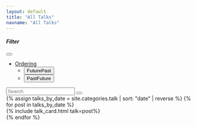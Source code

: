 ```yaml
---
layout: default
title: "All Talks"
navname: "All Talks"
---
```

<div class="container">
    <div class="row sf-talks">
        <nav class="navbar navbar-expand-lg rounded sf-searchbar" id="sf-searchbar-talks">
          <div class="container-fluid">
            <h5 class="navbar-brand mb-0" href="#">Filter</h5>
            <button class="navbar-toggler collapsed" type="button" data-bs-toggle="collapse" data-bs-target="#sf-searchbar" aria-controls="sf-searchbar" aria-expanded="false" aria-label="Toggle navigation">
                <div class="sf-navbar-toggler-icon-minor">
                    <div class="bar"></div><div class="bar"></div>
                </div>
            </button>
            <div class="collapse navbar-collapse" id="sf-searchbar">
              <ul class="navbar-nav me-auto mb-2 mb-lg-0">
                <li class="nav-item dropdown">
                  <a class="nav-link dropdown-toggle" href="#" role="button" data-bs-toggle="dropdown" aria-expanded="false">
                    Ordering
                  </a>
                  <ul class="dropdown-menu">
                    <li><button class="dropdown-item bg-primary" href="#" id="sf-order-fp">Future<i class="bi bi-arrow-right"></i>Past</button></li>
                    <li><button class="dropdown-item" href="#" id="sf-order-pf">Past<i class="bi bi-arrow-right"></i>Future</button></li>
                  </ul>
                </li>
              </ul>
              <div class="d-flex" role="search" id="sf-search-talks">
                <div class="input-group me-2">
                    <input class="form-control" type="search" placeholder="Search" aria-label="Search">
                    <button class="btn btn-outline-primary" type="button" id="button-addon2"><i class="bi bi-x"></i></button>
                </div>
              </div>
            </div>
          </div>
        </nav>
        <!-- <div class="col-lg-12 card"> -->
        <!--     <div class="card-body"> -->
        <!--     </div> -->
        <!-- </div> -->
        {% assign talks_by_date = site.categories.talk | sort: "date" | reverse %}
        {% for post in talks_by_date %}
        <div class="col-lg-6 sf-talk-card" data-date='{{ post.date | date: "%Y-%m-%d" }}'>
        {% include talk_card.html talk=post%}
        </div>
        {% endfor %}
    </div>
</div>

<script defer src="{{site.baseurl}}/assets/js/filter.js"></script>
